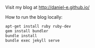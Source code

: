 Visit my blog at http://daniel-e.github.io/


How to run the blog locally:

```bash
apt-get install ruby ruby-dev
gem install bundler
bundle install
bundle exec jekyll serve
```
